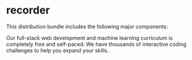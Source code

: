 # recorder
This distribution bundle includes the following major components:

Our full-stack web development and machine learning curriculum is completely free and self-paced. We have thousands of interactive coding challenges to help you expand your skills.
